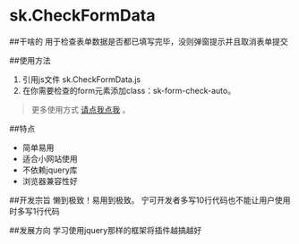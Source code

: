 # sk.CheckFormData

##干啥的
用于检查表单数据是否都已填写完毕，没则弹窗提示并且取消表单提交


##使用方法
1.  引用js文件 sk.CheckFormData.js
1.  在你需要检查的form元素添加class：sk-form-check-auto。

> 更多使用方式  [请点我点我](#baidu.com)  。

##特点
- 简单易用
- 适合小网站使用
- 不依赖jquery库
- 浏览器兼容性好

##开发宗旨
懒到极致！易用到极致。
宁可开发者多写10行代码也不能让用户使用时多写1行代码


##发展方向
学习使用jquery那样的框架将插件越搞越好

